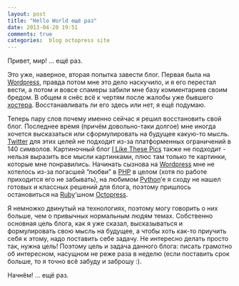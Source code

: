 ```yaml
---
layout: post
title: "Hello World ещё раз"
date: 2013-04-20 19:51
comments: true
categories:  blog octopress site 
---
```


Привет, мир! … ещё раз.

Это уже, наверное, вторая попытка завести блог. Первая была на [Wordpress](http://wordpress.org/), правда потом мне это дело наскучило, и я его перестал вести, а потом и вовсе спамеры забили мне базу комментариев своим бредом. В общем я снёс всё к чертям после жалобы уже бывшего [хостера](http://masterhost.ru/). Восстанавливать ли его здесь или нет, я ещё подумаю.

Теперь пару слов почему именно сейчас я решил восстановить свой блог. Последнее время (причём довольно-таки долгое) мне иногда хочется высказаться или сформулировать на будущее какую-то мысль. [Twitter](https://twitter.com/MonkAlbino) для этих целей не подходит из-за платформенных ограничений в 140 символов. Картиночный блог [I Like These Pics](http://ilikethesepics.com/) также не подходит - нельзя выразить все мысли картинками, плюс там только те картинки, которые мне понравились. Начинать сызнова на [Wordpress](http://wordpress.org/) мне не хотелось из-за погасшей “любви” в [PHP](http://www.php.net/) в целом (хотя по работе приходится его не забывать), на любимом [Python](http://www.python.org/)‘е я сходу не нашел готовых и классных решений для блога, поэтому пришлось остановиться на [Ruby](http://www.ruby-lang.org/)‘шном [Octopress](http://octopress.org/).

Я немножко двинутый на технологиях, поэтому могу говорить о них больше, чем о привычных нормальным людям темах. Собственно основная цель блога, как я уже сказал, высказываться и формулировать свою мысль на будущее, а чтобы хоть как-то приучить себя к этому, надо поставить себе задачу. Не интересно делать просто так, нужна цель! Поэтому цель и задача данного блога: писать грамотно об интересном, насущном не реже раза в неделю (если поставить срок больше, то я точно всё забуду и заброшу :).

Начнём! … ещё раз.
